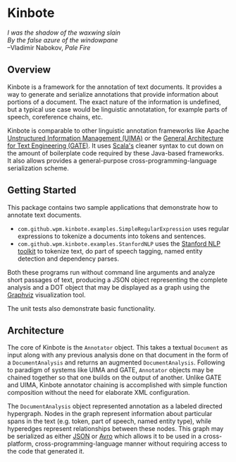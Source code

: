# Kinbote

*I was the shadow of the waxwing slain*  
*By the false azure of the windowpane*  
–Vladimir Nabokov, *Pale Fire*

## Overview

Kinbote is a framework for the annotation of text documents.
It provides a way to generate and serialize annotations that provide information about portions of a document.
The exact nature of the information is undefined, but a typical use case would be linguistic annotatation, for example
parts of speech, coreference chains, etc.

Kinbote is comparable to other linguistic annotation frameworks like Apache 
[Unstructured Information Management (UIMA)](https://uima.apache.org/) or the
[General Architecture for Text Engineering (GATE)](https://gate.ac.uk/).
It uses [Scala's](http://www.scala-lang.org/) cleaner syntax to cut down on the amount of boilerplate code required by
these Java-based frameworks.
It also allows provides a general-purpose cross-programming-language serialization scheme.


## Getting Started

This package contains two sample applications that demonstrate how to annotate text documents.

* `com.github.wpm.kinbote.examples.SimpleRegularExpression` uses regular expressions to tokenize a documents into tokens
and sentences.
* `com.github.wpm.kinbote.examples.StanfordNLP` uses the [Stanford NLP toolkit](http://www-nlp.stanford.edu/) to
tokenize text, do part of speech tagging, named entity detection and dependency parses.  

Both these programs run without command line arguments and analyze short passages of text, producing a JSON object
representing the complete analysis and a DOT object that may be displayed as a graph using the
[Graphviz](http://www.graphviz.org/) visualization tool. 

The unit tests also demonstrate basic functionality.


## Architecture

The core of Kinbote is the `Annotator` object. This takes a textual `Document` as input along with any previous
analysis done on that document in the form of a `DocumentAnalysis` and returns an augmented `DocumentAnalysis`.
Following to paradigm of systems like UIMA and GATE, `Annotator` objects may be chained together so that one builds on
the output of another. Unlike GATE and UIMA, Kinbote annotator chaining is accomplished with simple function composition
without the need for elaborate XML configuration.

The `DocumentAnalysis` object represented annotation as a labeled directed hypergraph.
Nodes in the graph represent information about particular spans in the text (e.g. token, part of speech, named entity
type), while hyperedges represent relationships between these nodes. This graph may be serialized as either
[JSON](http://json.org/) or [Avro](http://avro.apache.org/) which allows it to be used in a cross-platform,
cross-programming-language manner without requiring access to the code that generated it.
 


